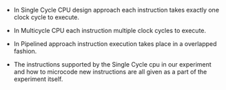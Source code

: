 - In Single Cycle CPU design approach each instruction takes exactly one clock cycle to execute.

- In Multicycle CPU each instruction multiple clock cycles to execute.

- In Pipelined approach instruction execution takes place in a overlapped fashion.

- The instructions supported by the Single Cycle cpu in our experiment and how to microcode new instructions are all given as a part of the experiment itself.